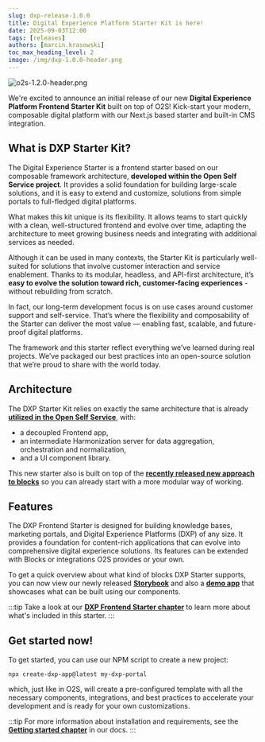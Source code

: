 ```yaml
---
slug: dxp-release-1.0.0
title: Digital Experience Platform Starter Kit is here!
date: 2025-09-03T12:00
tags: [releases]
authors: [marcin.krasowski]
toc_max_heading_level: 2
image: /img/dxp-1.0.0-header.png
---
```


![o2s-1.2.0-header.png](/img/blog/dxp-1.0.0-header.png)

We're excited to announce an initial release of our new **Digital Experience Platform Frontend Starter Kit** built on top of O2S! Kick-start your modern, composable digital platform with our Next.js based starter and built-in CMS integration.

<!--truncate-->

## What is **DXP Starter Kit**?

The Digital Experience Starter is a frontend starter based on our composable framework architecture, **developed within the Open Self Service project**. It provides a solid foundation for building large-scale solutions, and it is easy to extend and customize, solutions from simple portals to full-fledged digital platforms.

What makes this kit unique is its flexibility. It allows teams to start quickly with a clean, well-structured frontend and evolve over time, adapting the architecture to meet growing business needs and integrating with additional services as needed.

Although it can be used in many contexts, the Starter Kit is particularly well-suited for solutions that involve customer interaction and service enablement. Thanks to its modular, headless, and API-first architecture, it’s **easy to evolve the solution toward rich, customer-facing experiences** - without rebuilding from scratch.

In fact, our long-term development focus is on use cases around customer support and self-service.
That’s where the flexibility and composability of the Starter can deliver the most value — enabling fast, scalable, and future-proof digital platforms.

The framework and this starter reflect everything we’ve learned during real projects. We’ve packaged our best practices into an open-source solution that we’re proud to share with the world today.

## Architecture

The DXP Starter Kit relies on exactly the same architecture that is already [**utilized in the Open Self Service**](../../../docs/overview/architecture), with:

- a decoupled Frontend app,
- an intermediate Harmonization server for data aggregation, orchestration and normalization,
- and a UI component library.

This new starter also is built on top of the [**recently released new approach to blocks**](../o2s/1.2.0.md) so you can already start with a more modular way of working.

## Features

The DXP Frontend Starter is designed for building knowledge bases, marketing portals, and Digital Experience Platforms (DXP) of any size. It provides a foundation for content-rich applications that can evolve into comprehensive digital experience solutions. Its features can be extended with Blocks or integrations O2S provides or your own.

To get a quick overview about what kind of blocks DXP Starter supports, you can now view our newly released [**Storybook**](http://storybook-dxp.openselfservice.com) and also a [**demo app**](https://demo-dxp.openselfservice.com/) that showcases what can be built using our components.

:::tip
Take a look at our [**DXP Frontend Starter chapter**](../../../docs/app-starters/dxp/overview) to learn more about what's included in this starter.
:::

## Get started now!

To get started, you can use our NPM script to create a new project:

```shell
npx create-dxp-app@latest my-dxp-portal
```

which, just like in O2S, will create a pre-configured template with all the necessary components, integrations, and best practices to accelerate your development and is ready for your own customizations.

:::tip
For more information about installation and requirements, see the [**Getting started chapter**](../../../docs/getting-started/installation) in our docs.
:::
